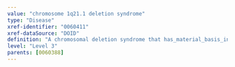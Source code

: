 ```yaml
---
value: "chromosome 1q21.1 deletion syndrome"
type: "Disease"
xref-identifier: "0060411"
xref-dataSource: "DOID"
definition: "A chromosomal deletion syndrome that has_material_basis_in a contiguous deletion of the 1q21.1 region on chromosome 1 and is characterized by an increases the risk of delayed development, intellectual disability, physical abnormalities, and neurological and psychiatric problems."
level: "Level 3"
parents: [0060388]
---
```

